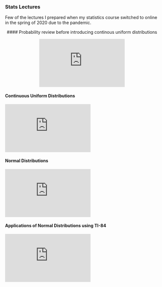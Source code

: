 ### Stats Lectures
<p>
Few of the lectures I prepared when my statistics course switched to online in the spring of 2020 due to the pandemic.
</p>

<div align="center">
#### Probability review before introducing continous uniform distributions
<p>
<iframe width="280" height="157" src="https://www.youtube.com/embed/I9yNWkfVnso" title="YouTube video player" frameborder="0" allow="accelerometer; autoplay; clipboard-write; encrypted-media; gyroscope; picture-in-picture" allowfullscreen></iframe>
</p>
</div>

#### Continuous Uniform Distributions
<p>
<iframe width="280" height="157" src="https://www.youtube.com/embed/I9yNWkfVnso" title="YouTube video player" frameborder="0" allow="accelerometer; autoplay; clipboard-write; encrypted-media; gyroscope; picture-in-picture" allowfullscreen></iframe>
</p>


#### Normal Distributions
<p>
<iframe width="280" height="157" src="https://www.youtube.com/embed/B8UuG4VLo-c" title="YouTube video player" frameborder="0" allow="accelerometer; autoplay; clipboard-write; encrypted-media; gyroscope; picture-in-picture" allowfullscreen></iframe>
</p>


#### Applications of Normal Distributions using TI-84
<p>
<iframe width="280" height="157" src="https://www.youtube.com/embed/B8UuG4VLo-c" title="YouTube video player" frameborder="0" allow="accelerometer; autoplay; clipboard-write; encrypted-media; gyroscope; picture-in-picture" allowfullscreen></iframe>
</p>
